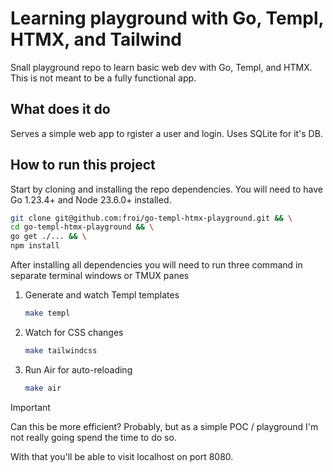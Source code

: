 # Learning playground with Go, Templ, HTMX, and Tailwind

Snall playground repo to learn basic web dev with Go, Templ, and HTMX. This is not meant to be a fully functional app.

## What does it do

Serves a simple web app to rgister a user and login. Uses SQLite for it's DB.

## How to run this project

Start by cloning and installing the repo dependencies. You will need to have Go 1.23.4+ and Node 23.6.0+ installed.

```sh
git clone git@github.com:froi/go-templ-htmx-playground.git && \
cd go-templ-htmx-playground && \
go get ./... && \
npm install
```

After installing all dependencies you will need to run three command in separate terminal windows or TMUX panes

1. Generate and watch Templ templates
    ```sh
    make templ
    ```
2. Watch for CSS changes
    ```sh
    make tailwindcss
    ```
3. Run Air for auto-reloading
    ```sh
    make air
    ```

> [!IMPORTANT]
> Can this be more efficient? Probably, but as a simple POC / playground I'm not really going spend the time to do so.

With that you'll be able to visit localhost on port 8080.
